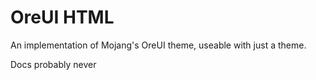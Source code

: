 # OreUI HTML

An implementation of Mojang's OreUI theme, useable with just a theme.

Docs probably never
